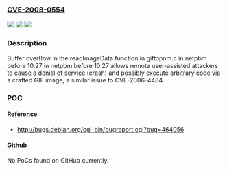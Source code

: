 ### [CVE-2008-0554](https://cve.mitre.org/cgi-bin/cvename.cgi?name=CVE-2008-0554)
![](https://img.shields.io/static/v1?label=Product&message=n%2Fa&color=blue)
![](https://img.shields.io/static/v1?label=Version&message=n%2Fa&color=blue)
![](https://img.shields.io/static/v1?label=Vulnerability&message=n%2Fa&color=brighgreen)

### Description

Buffer overflow in the readImageData function in giftopnm.c in netpbm before 10.27 in netpbm before 10.27 allows remote user-assisted attackers to cause a denial of service (crash) and possibly execute arbitrary code via a crafted GIF image, a similar issue to CVE-2006-4484.

### POC

#### Reference
- http://bugs.debian.org/cgi-bin/bugreport.cgi?bug=464056

#### Github
No PoCs found on GitHub currently.

